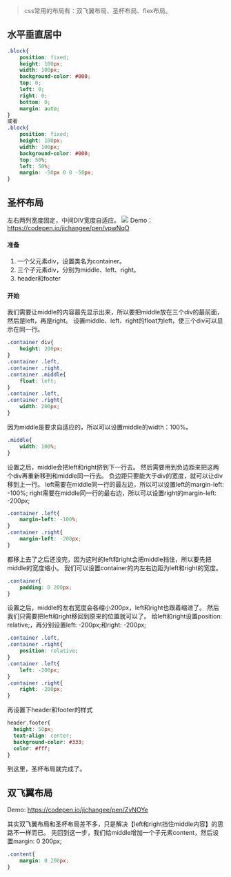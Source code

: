 >css常用的布局有：双飞翼布局、圣杯布局、flex布局。

## 水平垂直居中
```css
.block{
	position: fixed;
	height: 100px;
	width: 100px;
	background-color: #000;
	top: 0;
	left: 0;
	right: 0;
	bottom: 0;
	margin: auto;
}
或者
.block{
	position: fixed;
	height: 100px;
	width: 100px;
	background-color: #000;
	top: 50%;
	left: 50%;
	margin: -50px 0 0 -50px;
}
```

## 圣杯布局
左右两列宽度固定，中间DIV宽度自适应。
![](https://www.xuejichang.cn/web/upload/sbbj.png)
Demo：https://codepen.io/jichangee/pen/vpwNqO

#### 准备
1. 一个父元素div，设置类名为container。
2. 三个子元素div，分别为middle、left、right。
3. header和footer

#### 开始
我们需要让middle的内容最先显示出来，所以要把middle放在三个div的最前面，然后是left，再是right。
设置middle、left、right的float为left，使三个div可以显示在同一行。
```css
.container div{
	height: 200px;
}
.container .left,
.container .right,
.container .middle{
	float: left;
}
.container .left,
.container .right{
	width: 200px;
}
```
因为middle是要求自适应的，所以可以设置middle的width：100%。
```css
.middle{
	width: 100%;
}
```
设置之后，middle会把left和right挤到下一行去。
然后需要用到负边距来把这两个div再重新移到和middle同一行去。
负边距只要能大于div的宽度，就可以让div移到上一行。
left需要在middle同一行的最左边，所以可以设置left的margin-left: -100%;
right需要在middle同一行的最右边，所以可以设置right的margin-left: -200px;
```css
.container .left{
 	margin-left: -100%;
}
.container .right{
	margin-left: -200px;
}
```
都移上去了之后还没完，因为这时的left和right会把middle挡住，所以要先把middle的宽度缩小。
我们可以设置container的内左右边距为left和right的宽度。
```css
.container{
	padding: 0 200px;
}
```
设置之后，middle的左右宽度会各缩小200px，left和right也跟着缩进了。
然后我们只需要把left和right移回到原来的位置就可以了。
给left和right设置position: relative;，再分别设置left: -200px;和right: -200px;
```css
.container .left,
.container .right{
	position: relative;
}
.container .left{
	left: -200px;
}
.container .right{
	right: -200px;
}
```
再设置下header和footer的样式
```css
header,footer{
  height: 50px;
  text-align: center;
  background-color: #333;
  color: #fff;
}
```
到这里，圣杯布局就完成了。

## 双飞翼布局

Demo: https://codepen.io/jichangee/pen/ZvNOYe

其实双飞翼布局和圣杯布局差不多，只是解决【left和right挡住middle内容】的思路不一样而已。
先回到这一步，我们给middle增加一个子元素content，然后设置margin: 0 200px;
```css
.content{
	margin: 0 200px;
}
```